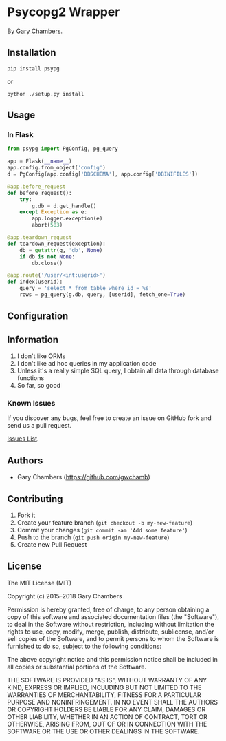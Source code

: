 # Psycopg2 Wrapper

By [Gary Chambers](https://github.com/gwchamb).


## Installation

    pip install psypg

or

    python ./setup.py install

## Usage
### In Flask
```python
from psypg import PgConfig, pg_query

app = Flask(__name__)
app.config.from_object('config')
d = PgConfig(app.config['DBSCHEMA'], app.config['DBINIFILES'])

@app.before_request
def before_request():
    try:
        g.db = d.get_handle()
    except Exception as e:
        app.logger.exception(e)
        abort(503)

@app.teardown_request
def teardown_request(exception):
    db = getattr(g, 'db', None)
    if db is not None:
        db.close()

@app.route('/user/<int:userid>')
def index(userid):
    query = 'select * from table where id = %s'
    rows = pg_query(g.db, query, [userid], fetch_one=True)
```

## Configuration


## Information

1. I don't like ORMs
2. I don't like ad hoc queries in my application code
3. Unless it's a really simple SQL query, I obtain all data through database functions
4. So far, so good

### Known Issues

If you discover any bugs, feel free to create an issue on GitHub fork and
send us a pull request.

[Issues List](https://github.com/gwchamb/psypg/issues).

## Authors

* Gary Chambers (https://github.com/gwchamb)

## Contributing

1. Fork it
2. Create your feature branch (`git checkout -b my-new-feature`)
3. Commit your changes (`git commit -am 'Add some feature'`)
4. Push to the branch (`git push origin my-new-feature`)
5. Create new Pull Request


## License

The MIT License (MIT)

Copyright (c) 2015-2018 Gary Chambers

Permission is hereby granted, free of charge, to any person obtaining a copy
of this software and associated documentation files (the "Software"), to deal
in the Software without restriction, including without limitation the rights
to use, copy, modify, merge, publish, distribute, sublicense, and/or sell
copies of the Software, and to permit persons to whom the Software is
furnished to do so, subject to the following conditions:

The above copyright notice and this permission notice shall be included in all
copies or substantial portions of the Software.

THE SOFTWARE IS PROVIDED "AS IS", WITHOUT WARRANTY OF ANY KIND, EXPRESS OR
IMPLIED, INCLUDING BUT NOT LIMITED TO THE WARRANTIES OF MERCHANTABILITY,
FITNESS FOR A PARTICULAR PURPOSE AND NONINFRINGEMENT. IN NO EVENT SHALL THE
AUTHORS OR COPYRIGHT HOLDERS BE LIABLE FOR ANY CLAIM, DAMAGES OR OTHER
LIABILITY, WHETHER IN AN ACTION OF CONTRACT, TORT OR OTHERWISE, ARISING FROM,
OUT OF OR IN CONNECTION WITH THE SOFTWARE OR THE USE OR OTHER DEALINGS IN THE
SOFTWARE.
